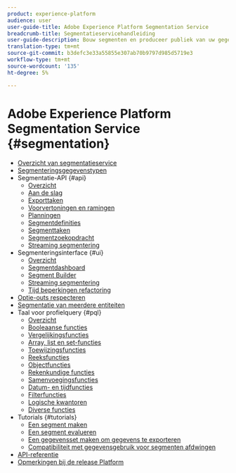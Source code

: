 ```yaml
---
product: experience-platform
audience: user
user-guide-title: Adobe Experience Platform Segmentation Service
breadcrumb-title: Segmentatieservicehandleiding
user-guide-description: Bouw segmenten en produceer publiek van uw gegevens van het Profiel van de Klant in real time.
translation-type: tm+mt
source-git-commit: b3defc3e33a55855e307ab70b9797d985d5719e3
workflow-type: tm+mt
source-wordcount: '135'
ht-degree: 5%

---
```



# Adobe Experience Platform Segmentation Service {#segmentation}

- [Overzicht van segmentatieservice](home.md)
- [Segmenteringsgegevenstypen](data-types.md)
- Segmentatie-API {#api}
   - [Overzicht](api/overview.md)
   - [Aan de slag](api/getting-started.md)
   - [Exporttaken](api/export-jobs.md)
   - [Voorvertoningen en ramingen](api/previews-and-estimates.md)
   - [Planningen](api/schedules.md)
   - [Segmentdefinities](api/segment-definitions.md)
   - [Segmenttaken](api/segment-jobs.md)
   - [Segmentzoekopdracht](api/segment-search.md)
   - [Streaming segmentering](api/streaming-segmentation.md)
- Segmenteringsinterface {#ui}
   - [Overzicht](ui/overview.md)
   - [Segmentdashboard](ui/segment-dashboard.md)
   - [Segment Builder](ui/segment-builder.md)
   - [Streaming segmentering](ui/streaming-segmentation.md)
   - [Tijd beperkingen refactoring](ui/segment-refactoring.md)
- [Optie-outs respecteren](honoring-opt-outs.md)
- [Segmentatie van meerdere entiteiten](multi-entity-segmentation.md)
- Taal voor profielquery {#pql}
   - [Overzicht](pql/overview.md)
   - [Booleaanse functies](pql/boolean-functions.md)
   - [Vergelijkingsfuncties](pql/comparison-functions.md)
   - [Array, list en set-functies](pql/array-functions.md)
   - [Toewijzingsfuncties](pql/map-functions.md)
   - [Reeksfuncties](pql/string-functions.md)
   - [Objectfuncties](pql/object-functions.md)
   - [Rekenkundige functies](pql/arithmetic-functions.md)
   - [Samenvoegingsfuncties](pql/aggregation-functions.md)
   - [Datum- en tijdfuncties](pql/datetime-functions.md)
   - [Filterfuncties](pql/filter-functions.md)
   - [Logische kwantoren](pql/logical-quantifiers.md)
   - [Diverse functies](pql/misc-functions.md)
- Tutorials {#tutorials}
   - [Een segment maken](tutorials/create-a-segment.md)
   - [Een segment evalueren](tutorials/evaluate-a-segment.md)
   - [Een gegevensset maken om gegevens te exporteren](tutorials/create-dataset-export-segment.md)
   - [Compatibiliteit met gegevensgebruik voor segmenten afdwingen](tutorials/governance.md)
- [API-referentie](https://www.adobe.io/apis/experienceplatform/home/api-reference.html#!acpdr/swagger-specs/segmentation.yaml)
- [Opmerkingen bij de release Platform](https://www.adobe.com/go/platform-release-notes-en)